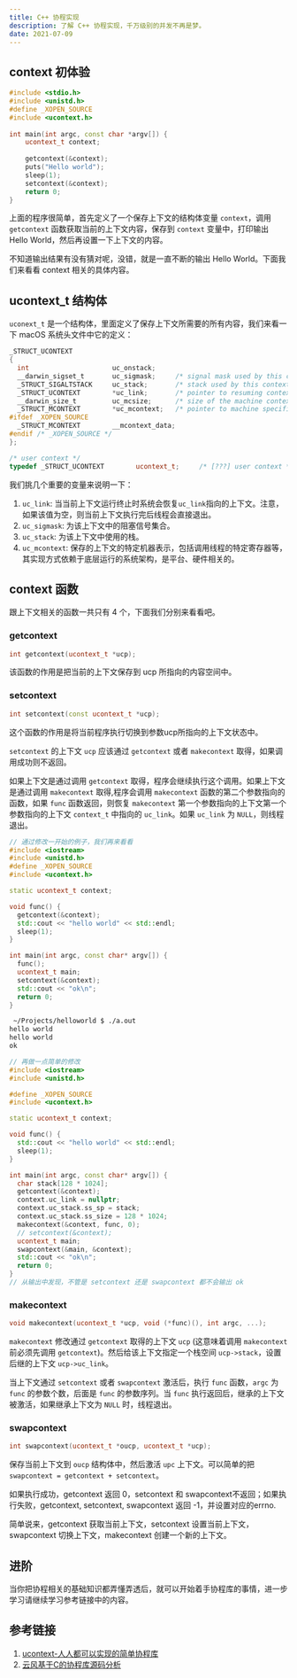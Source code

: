 ```yaml
---
title: C++ 协程实现
description: 了解 C++ 协程实现，千万级别的并发不再是梦。
date: 2021-07-09
---
```


## context 初体验

```cpp
#include <stdio.h>
#include <unistd.h>
#define _XOPEN_SOURCE
#include <ucontext.h>
 
int main(int argc, const char *argv[]) {
    ucontext_t context;
 
    getcontext(&context);
    puts("Hello world");
    sleep(1);
    setcontext(&context);
    return 0;
}
```

上面的程序很简单，首先定义了一个保存上下文的结构体变量 `context`，调用 `getcontext` 函数获取当前的上下文内容，保存到 `context` 变量中，打印输出 Hello World，然后再设置一下上下文的内容。

不知道输出结果有没有猜对呢，没错，就是一直不断的输出 Hello World。下面我们来看看 context 相关的具体内容。

## ucontext_t 结构体

`uconext_t` 是一个结构体，里面定义了保存上下文所需要的所有内容，我们来看一下 macOS 系统头文件中它的定义：

```cpp
_STRUCT_UCONTEXT
{
  int                     uc_onstack;
  __darwin_sigset_t       uc_sigmask;     /* signal mask used by this context */
  _STRUCT_SIGALTSTACK     uc_stack;       /* stack used by this context */
  _STRUCT_UCONTEXT        *uc_link;       /* pointer to resuming context */
  __darwin_size_t         uc_mcsize;      /* size of the machine context passed in */
  _STRUCT_MCONTEXT        *uc_mcontext;   /* pointer to machine specific context */
#ifdef _XOPEN_SOURCE
  _STRUCT_MCONTEXT        __mcontext_data;
#endif /* _XOPEN_SOURCE */
};

/* user context */
typedef _STRUCT_UCONTEXT        ucontext_t;     /* [???] user context */
```

我们挑几个重要的变量来说明一下：

1. `uc_link`: 当当前上下文运行终止时系统会恢复`uc_link`指向的上下文。注意，如果该值为空，则当前上下文执行完后线程会直接退出。
2. `uc_sigmask`: 为该上下文中的阻塞信号集合。
3. `uc_stack`: 为该上下文中使用的栈。
4. `uc_mcontext`: 保存的上下文的特定机器表示，包括调用线程的特定寄存器等，其实现方式依赖于底层运行的系统架构，是平台、硬件相关的。

## context 函数

跟上下文相关的函数一共只有 4 个，下面我们分别来看看吧。

### getcontext

```cpp
int getcontext(ucontext_t *ucp);
```

该函数的作用是把当前的上下文保存到 ucp 所指向的内容空间中。

### setcontext

```cpp
int setcontext(const ucontext_t *ucp);
```

这个函数的作用是将当前程序执行切换到参数ucp所指向的上下文状态中。

`setcontext` 的上下文 `ucp` 应该通过 `getcontext` 或者 `makecontext` 取得，如果调用成功则不返回。

如果上下文是通过调用 `getcontext` 取得，程序会继续执行这个调用。如果上下文是通过调用 `makecontext` 取得,程序会调用 `makecontext` 函数的第二个参数指向的函数，如果 `func` 函数返回，则恢复 `makecontext` 第一个参数指向的上下文第一个参数指向的上下文 `context_t` 中指向的 `uc_link`。如果 `uc_link` 为 `NULL`，则线程退出。

```cpp
// 通过修改一开始的例子，我们再来看看
#include <iostream>
#include <unistd.h>
#define _XOPEN_SOURCE
#include <ucontext.h>

static ucontext_t context;

void func() {
  getcontext(&context);
  std::cout << "hello world" << std::endl;
  sleep(1);
}

int main(int argc, const char* argv[]) {
  func();
  ucontext_t main;
  setcontext(&context);
  std::cout << "ok\n";
  return 0;
}
```

```sh
 ~/Projects/helloworld $ ./a.out           
hello world
hello world
ok
```

```cpp
// 再做一点简单的修改
#include <iostream>
#include <unistd.h>

#define _XOPEN_SOURCE
#include <ucontext.h>

static ucontext_t context;

void func() {
  std::cout << "hello world" << std::endl;
  sleep(1);
}

int main(int argc, const char* argv[]) {
  char stack[128 * 1024];
  getcontext(&context);
  context.uc_link = nullptr;
  context.uc_stack.ss_sp = stack;
  context.uc_stack.ss_size = 128 * 1024;
  makecontext(&context, func, 0);
  // setcontext(&context);
  ucontext_t main;
  swapcontext(&main, &context);
  std::cout << "ok\n";
  return 0;
}
// 从输出中发现，不管是 setcontext 还是 swapcontext 都不会输出 ok
```

### makecontext

```cpp
void makecontext(ucontext_t *ucp, void (*func)(), int argc, ...);
```

`makecontext` 修改通过 `getcontext` 取得的上下文 `ucp` (这意味着调用 `makecontext` 前必须先调用 `getcontext`)。然后给该上下文指定一个栈空间 `ucp->stack`，设置后继的上下文 `ucp->uc_link`。

当上下文通过 `setcontext` 或者 `swapcontext` 激活后，执行 `func` 函数，`argc` 为 `func` 的参数个数，后面是 `func` 的参数序列。当 `func` 执行返回后，继承的上下文被激活，如果继承上下文为 `NULL` 时，线程退出。

### swapcontext

```cpp
int swapcontext(ucontext_t *oucp, ucontext_t *ucp);
```

保存当前上下文到 `oucp` 结构体中，然后激活 `upc` 上下文。可以简单的把 `swapcontext = getcontext + setcontext`。

如果执行成功，getcontext 返回 0，setcontext 和 swapcontext不返回；如果执行失败，getcontext, setcontext, swapcontext 返回 -1，并设置对应的errno.

简单说来，getcontext 获取当前上下文，setcontext 设置当前上下文，swapcontext 切换上下文，makecontext 创建一个新的上下文。

## 进阶

当你把协程相关的基础知识都弄懂弄透后，就可以开始着手协程库的事情，进一步学习请继续学习参考链接中的内容。

## 参考链接

1. [ucontext-人人都可以实现的简单协程库](https://blog.csdn.net/qq910894904/article/details/41911175)
2. [云风基于C的协程库源码分析](https://www.jianshu.com/p/c4de909fee75)

